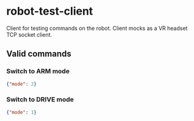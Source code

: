 # robot-test-client
Client for testing commands on the robot. Client mocks as a VR headset TCP socket client.

## Valid commands
### Switch to ARM mode
```json
{"mode": 2}
```

### Switch to DRIVE mode
```json
{"mode": 1}
```

